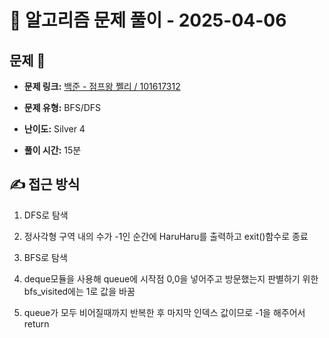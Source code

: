 # 📝 알고리즘 문제 풀이 - 2025-04-06

## 문제 📖

- **문제 링크:** [백준 - 점프왕 쩰리 / 101617312](https://www.acmicpc.net/problem/16173)

- **문제 유형:** BFS/DFS

- **난이도:** Silver 4

- **풀이 시간:** 15분

## ✍ 접근 방식

1. DFS로 탐색
2. 정사각형 구역 내의 수가 -1인 순간에 HaruHaru를 출력하고 exit()함수로 종료

3. BFS로 탐색
4. deque모듈을 사용해 queue에 시작점 0,0을 넣어주고 방문했는지 판별하기 위한 bfs_visited에는 1로 값을 바꿈
5. queue가 모두 비어질때까지 반복한 후 마지막 인덱스 값이므로 -1을 해주어서 return
